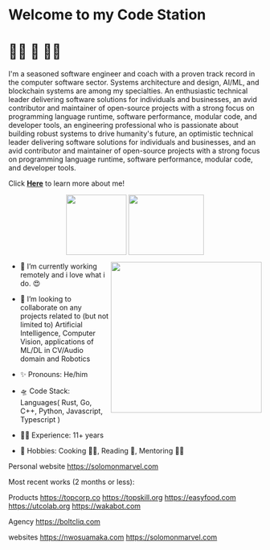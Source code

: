 # Welcome to my **Code Station** 

# 👨‍🚀 🚀 👨‍💻

I'm a seasoned software engineer and coach with a proven track record in the computer software sector. Systems architecture and design, AI/ML, and blockchain systems are among my specialties. An enthusiastic technical leader delivering software solutions for individuals and businesses, an avid contributor and maintainer of open-source projects with a strong focus on programming language runtime, software performance, modular code, and developer tools, an engineering professional who is passionate about building robust systems to drive humanity's future, an optimistic technical leader delivering software solutions for individuals and businesses, and an avid contributor and maintainer of open-source projects with a strong focus on programming language runtime, software performance, modular code, and developer tools. 

Click <b> <a href="http://marv.boltcliq.com">Here</a></b> to learn more about me!

<p align="center">  
  <img align="middle" src="https://media.giphy.com/media/26uf9QPzzlKPvQG5O/giphy.gif" width="120" height="120" />
  <img align="middle" src="https://media.giphy.com/media/USt6UttIL6e8hsK5Q7/giphy.gif" width="150" height="120" /> 
</p> </summary>  

<p align="center">
  <img align="right" src="https://media.giphy.com/media/j2NDJZct5aXPzQItQ9/giphy.gif" width="300" height="300" />
</p>

- 🌌 I’m currently working remotely and i love what i do. 😍
- 👯 I’m looking to collaborate on any projects related to (but not limited to) Artificial Intelligence, Computer Vision, applications of ML/DL in CV/Audio domain and Robotics

- ✨ Pronouns: He/him
- 🛸 Code Stack: Languages( Rust, Go, C++, Python, Javascript, Typescript )
- 👷‍♂️ Experience: 11+ years
- 🎼 Hobbies: Cooking 👨‍🍳, Reading 📖, Mentoring 👨‍🏫

Personal website
https://solomonmarvel.com


Most recent works (2 months or less):

Products
https://topcorp.co
https://topskill.org
https://easyfood.com
https://utcolab.org
https://wakabot.com

Agency
https://boltcliq.com

websites
https://nwosuamaka.com
https://solomonmarvel.com

